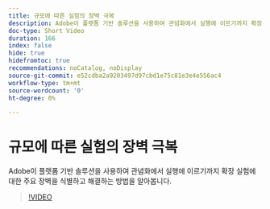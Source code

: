 ```yaml
---
title: 규모에 따른 실험의 장벽 극복
description: Adobe이 플랫폼 기반 솔루션을 사용하여 관념화에서 실행에 이르기까지 확장 실험에 대한 주요 장벽을 식별하고 해결하는 방법을 알아봅니다.
doc-type: Short Video
duration: 166
index: false
hide: true
hidefromtoc: true
recommendations: noCatalog, noDisplay
source-git-commit: e52cdba2a9203497d97cbd1e75c81e3e4e556ac4
workflow-type: tm+mt
source-wordcount: '0'
ht-degree: 0%

---
```



# 규모에 따른 실험의 장벽 극복

Adobe이 플랫폼 기반 솔루션을 사용하여 관념화에서 실행에 이르기까지 확장 실험에 대한 주요 장벽을 식별하고 해결하는 방법을 알아봅니다.

<!-- 62_S531_3442531_165_overcoming-barriers-to-experimentation-at-scale -->
>[!VIDEO](https://video.tv.adobe.com/v/3458237/?learn=on&enablevpops=true)
